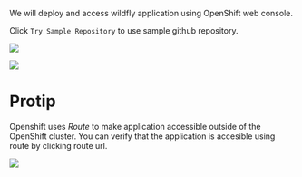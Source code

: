 We will deploy and access wildfly application using OpenShift web console.

Click `Try Sample Repository` to use sample github repository.

![](https://github.com/fenago/katacoda-scenarios/raw/master/learn-openshift-wildfly/openshift-deploying-applications-using-console/steps/3/deploy.JPG)

![](https://github.com/fenago/katacoda-scenarios/raw/master/learn-openshift-wildfly/openshift-deploying-applications-using-console/steps/3/deploy2.JPG)


# Protip
Openshift uses _Route_ to make application accessible outside of the OpenShift cluster. You can verify that the application is accesible using route by clicking route url.

![](https://github.com/fenago/katacoda-scenarios/raw/master/learn-openshift-wildfly/openshift-deploying-applications-using-console/steps/3/deploy3.JPG)

